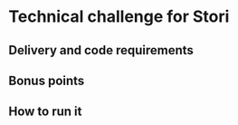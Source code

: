 # Technical challenge for Stori

## Delivery and code requirements

## Bonus points

## How to run it
